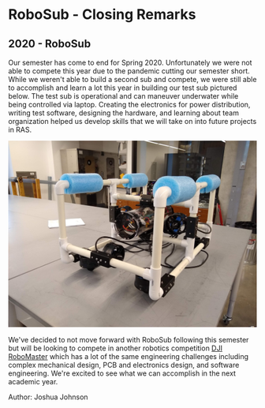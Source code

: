 # RoboSub - Closing Remarks
## 2020 - RoboSub

Our semester has come to end for Spring 2020. Unfortunately we were not able to compete this year due to the pandemic cutting our semester short. <!--more--> While we weren't able to build a second sub and compete, we were still able to accomplish and learn a lot this year in building our test sub pictured below. The test sub is operational and can maneuver underwater while being controlled via laptop. Creating the electronics for power distribution, writing test software, designing the hardware, and learning about team organization helped us develop skills that we will take on into future projects in RAS.

![Test Sub](/src/_posts//blog/2020-02-14-robosub/test-sub-real.jpg)

We've decided to not move forward with RoboSub following this semester but will be looking to compete in another robotics competition [DJI RoboMaster](https://www.robomaster.com/en-US/) which has a lot of the same engineering challenges including complex mechanical design, PCB and electronics design, and software engineering. We're excited to see what we can accomplish in the next academic year.

Author: Joshua Johnson
